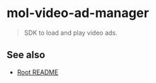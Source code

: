 # mol-video-ad-manager

> SDK to load and play video ads.

## See also
* [Root README](../../README.md)